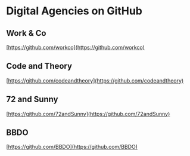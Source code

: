 # Digital Agencies on GitHub

## Work & Co
[https://github.com/workco](https://github.com/workco)

## Code and Theory
[https://github.com/codeandtheory](https://github.com/codeandtheory)

## 72 and Sunny
[https://github.com/72andSunny](https://github.com/72andSunny)

## BBDO
[https://github.com/BBDO](https://github.com/BBDO)

